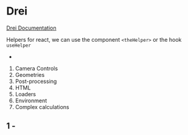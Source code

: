 # Drei

[Drei Documentation](https://github.com/pmndrs/drei)

Helpers for react, we can use the component `<theHelper>` or  the hook `useHelper`

* []()

1. Camera Controls
2. Geometries
3. Post-processing
4. HTML
5. Loaders
6. Environment
7. Complex calculations




## 1 - 


``` javascript

```
